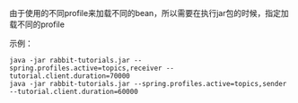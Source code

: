 由于使用的不同profile来加载不同的bean，所以需要在执行jar包的时候，指定加载不同的profile

示例：
```jshelllanguage
java -jar rabbit-tutorials.jar --spring.profiles.active=topics,receiver --tutorial.client.duration=70000
java -jar rabbit-tutorials.jar --spring.profiles.active=topics,sender --tutorial.client.duration=60000
```
